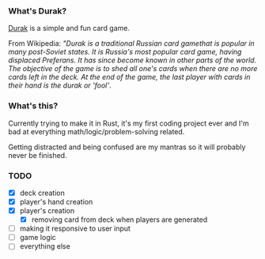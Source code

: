 ### What's Durak?

[Durak](https://en.wikipedia.org/wiki/Durak) is a simple and fun card game.

From Wikipedia: _"Durak is a traditional Russian card gamethat is popular in
many post-Soviet states. It is Russia's most popular card game, having displaced
Preferans. It has since become known in other parts of the world. The objective
of the game is to shed all one's cards when there are no more cards left in the
deck. At the end of the game, the last player with cards in their hand is
the durak or 'fool'_.

### What's this?
Currently trying to make it in Rust, it's my first coding project ever and I'm
bad at everything math/logic/problem-solving related.

Getting distracted and being confused are my mantras so it will probably never
be finished.

### TODO

- [x] deck creation
- [x] player's hand creation
- [x] player's creation
  - [x] removing card from deck when players are generated
- [ ] making it responsive to user input
- [ ] game logic
- [ ] everything else
